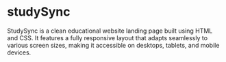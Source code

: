 # studySync
StudySync is a clean educational website landing page built using HTML and CSS. It features a fully responsive layout that adapts seamlessly to various screen sizes, making it accessible on desktops, tablets, and mobile devices. 
